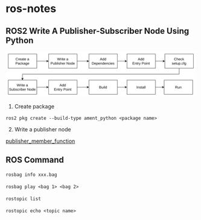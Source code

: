 # ros-notes

## ROS2 Write A Publisher-Subscriber Node Using Python

![Alt text](image.png)

1. Create  package
```
ros2 pkg create --build-type ament_python <package name>
``` 

2. Write a publisher node

[publisher_member_function](./publisher_member_function.py)



## ROS Command

```
rosbag info xxx.bag 

rosbag play <bag 1> <bag 2>

rostopic list

rostopic echo <topic name>
```